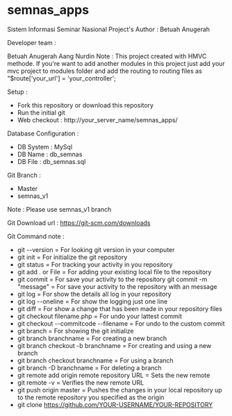 # semnas_apps

Sistem Informasi Seminar Nasional Project's
Author : Betuah Anugerah

Developer team :

Betuah Anugerah
Aang
Nurdin
Note : This project created with HMVC methode. If you're want to add another modules in this project just add your mvc project to modules folder and add the routing to routing files as "$route['your_url'] = 'your_controller';

Setup :
- Fork this repository or download this repository
- Run the initial git
- Web checkout : http://your_server_name/semnas_apps/

Database Configuration :
- DB System : MySql
- DB Name   : db_semnas
- DB File   : db_semnas.sql

Git Branch :
- Master
- semnas_v1

Note : Please use semnas_v1 branch

Git Download url :
https://git-scm.com/downloads

Git Command note :
- git --version                           = For looking git version in your computer
- git init                                = For initialize the git repository
- git status                              = For tracking your activity in you repository
- git add . or File                       = For adding your existing local file to the repository
- git commit                              = For save your activity to the repository
  git commit -m "message"                 = For save your activity to the repository with an message
- git log                                 = For show the details all log in your repository
- git log --oneline                       = For show the logging just one line
- git diff                                = For show a change that has been made in your repository files
- git checkout filename.php               = For undo your lattest commit
- git checkout --commitcode --filename    = For undo to the custom commit
- git branch                              = For showing the git initialize
- git branch branchname                   = For creating a new branch
- git branch checkout -b branchname       = For creating and using a new branch
- git branch checkout branchname          = For using a branch
- git branch -D branchname                = For deleting a branch
- git remote add origin remote repository URL = Sets the new remote
- git remote -v                           = Verifies the new remote URL
- git push origin master                  = Pushes the changes in your local repository up to the remote repository you specified as the origin
- git clone https://github.com/YOUR-USERNAME/YOUR-REPOSITORY
